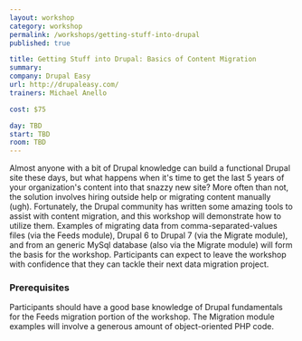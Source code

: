 ```yaml
---
layout: workshop
category: workshop
permalink: /workshops/getting-stuff-into-drupal
published: true

title: Getting Stuff into Drupal: Basics of Content Migration
summary: 
company: Drupal Easy
url: http://drupaleasy.com/
trainers: Michael Anello

cost: $75

day: TBD
start: TBD
room: TBD
---
```


Almost anyone with a bit of Drupal knowledge can build a functional Drupal site these days, but what happens when it's time to get the last 5 years of your organization's content into that snazzy new site? More often than not, the solution involves hiring outside help or migrating content manually (ugh). Fortunately, the Drupal community has written some amazing tools to assist with content migration, and this workshop will demonstrate how to utilize them. Examples of migrating data from comma-separated-values files (via the Feeds module), Drupal 6 to Drupal 7 (via the Migrate module), and from an generic MySql database (also via the Migrate module) will form the basis for the workshop. Participants can expect to leave the workshop with confidence that they can tackle their next data migration project.

### Prerequisites

Participants should have a good base knowledge of Drupal fundamentals for the Feeds migration portion of the workshop. The Migration module examples will involve a generous amount of object-oriented PHP code.
